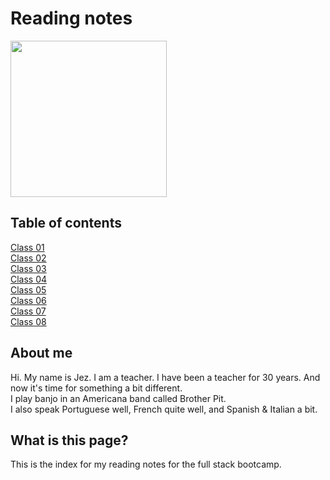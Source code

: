 # Reading notes

<img src="https://github.io/jezinho22/reading-notes/blob/main/IMG_20191005_211700684%202.jpg" width="250" height="250"> 

## Table of contents
[Class 01](https://jezinho22.github.io/reading-notes/102-notes/class-01)  
[Class 02](https://jezinho22.github.io/reading-notes/102-notes/class-02)  
[Class 03](https://jezinho22.github.io/reading-notes/102-notes/class-03)  
[Class 04](https://jezinho22.github.io/reading-notes/102-notes/class-04)  
[Class 05](https://jezinho22.github.io/reading-notes/102-notes/class-05)  
[Class 06](https://jezinho22.github.io/reading-notes/102-notes/class-06)  
[Class 07](https://jezinho22.github.io/reading-notes/102-notes/class-07)  
[Class 08](https://jezinho22.github.io/reading-notes/102-notes/class-08)  



## About me 
  
Hi. My name is Jez. I am a teacher. I have been a teacher for 30 years. And now it's time for something a bit different.   
I play banjo in an Americana band called Brother Pit.  
I also speak Portuguese well, French quite well, and Spanish & Italian a bit.

## What is this page?   
This is the index for my reading notes for the full stack bootcamp.   
